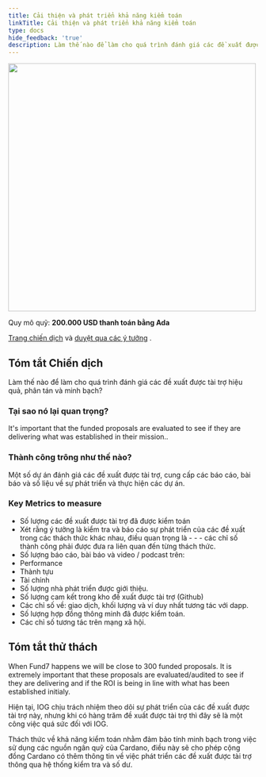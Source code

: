 ```yaml
---
title: Cải thiện và phát triển khả năng kiểm toán
linkTitle: Cải thiện và phát triển khả năng kiểm toán
type: docs
hide_feedback: 'true'
description: Làm thế nào để làm cho quá trình đánh giá các đề xuất được tài trợ hiệu quả, phân tán và minh bạch?
---
```


<img src="https://cardano.ideascale.com/community-library/accounts/93/936143/Public/15-Improve-and-Grow-Auditability-5955cb.png" style="width:500px;height500px">

Quy mô quỹ: **200.000 USD thanh toán bằng Ada**

[Trang chiến dịch](https://cardano.ideascale.com/c/idea/383480) và [duyệt qua các ý tưởng](https://cardano.ideascale.com/c/campaigns/26447/stage/all/ideas/unspecified) .

## Tóm tắt Chiến dịch

Làm thế nào để làm cho quá trình đánh giá các đề xuất được tài trợ hiệu quả, phân tán và minh bạch?

### Tại sao nó lại quan trọng?

It's important that the funded proposals are evaluated to see if they are delivering what was established in their mission..

### Thành công trông như thế nào?

Một số dự án đánh giá các đề xuất được tài trợ, cung cấp các báo cáo, bài báo và số liệu về sự phát triển và thực hiện các dự án.

### Key Metrics to measure

- Số lượng các đề xuất được tài trợ đã được kiểm toán
- Xét rằng ý tưởng là kiểm tra và báo cáo sự phát triển của các đề xuất trong các thách thức khác nhau, điều quan trọng là - - - các chỉ số thành công phải được đưa ra liên quan đến từng thách thức.
- Số lượng báo cáo, bài báo và video / podcast trên:
- Performance
- Thành tựu
- Tài chính
- Số lượng nhà phát triển được giới thiệu.
- Số lượng cam kết trong kho đề xuất được tài trợ (Github)
- Các chỉ số về: giao dịch, khối lượng và ví duy nhất tương tác với dapp.
- Số lượng hợp đồng thông minh đã được kiểm toán.
- Các chỉ số tương tác trên mạng xã hội.

## Tóm tắt thử thách

When Fund7 happens we will be close to 300 funded proposals. It is extremely important that these proposals are evaluated/audited to see if they are delivering and if the ROI is being in line with what has been established initialy.

Hiện tại, IOG chịu trách nhiệm theo dõi sự phát triển của các đề xuất được tài trợ này, nhưng khi có hàng trăm đề xuất được tài trợ thì đây sẽ là một công việc quá sức đối với IOG.

Thách thức về khả năng kiểm toán nhằm đảm bảo tính minh bạch trong việc sử dụng các nguồn ngân quỹ của Cardano, điều này sẽ cho phép cộng đồng Cardano có thêm thông tin về việc phát triển các đề xuất được tài trợ thông qua hệ thống kiểm tra và số dư.
